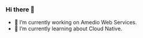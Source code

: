 ### Hi there 👋
- 🔭 I’m currently working on Amedio Web Services.
- 🌱 I’m currently learning about Cloud Native.
<!--
**amedio-web-services/amedio-web-services** is a ✨ _special_ ✨ repository because its `README.md` (this file) appears on your GitHub profile.

Here are some ideas to get you started:

- 🔭 I’m currently working on Amedio Web Services
- 🌱 I’m currently learning about Cloud Native
- 👯 I’m looking to collaborate on ...
- 🤔 I’m looking for help with ...
- 💬 Ask me about ...
- 📫 How to reach me: ...
- 😄 Pronouns: ...
- ⚡ Fun fact: ...
-->
